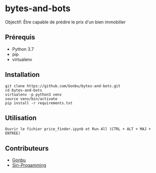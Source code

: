 # bytes-and-bots
Objectif: Être capable de prédire le prix d'un bien immobilier

## Prérequis
- Python 3.7
- pip
- virtualenv

## Installation
```shell
git clone https://github.com/Gonbu/bytes-and-bots.git
cd bytes-and-bots
virtualenv -p python3 venv
source venv/bin/activate
pip install -r requirements.txt
```

## Utilisation
```shell
Ouvrir le fichier price_finder.ipynb et Run All (CTRL + ALT + MAJ + ENTREE)
```

## Contributeurs

- [Gonbu](https://github.com/Gonbu)
- [Siri-Progamming](https://github.com/Siri-Progamming)
